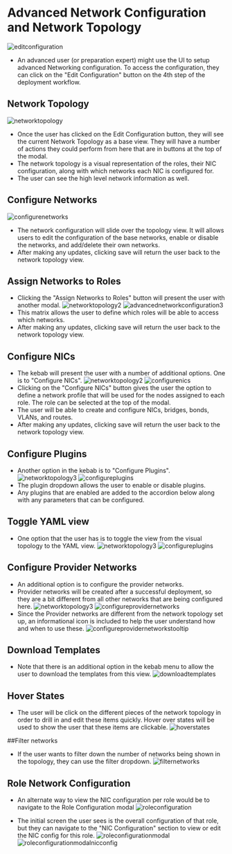 # Advanced Network Configuration and Network Topology
![editconfiguration](img/01-Network-Deployment_Plan.png)
- An advanced user (or preparation expert) might use the UI to setup advanced Networking configuration. To access the configuration, they can click on the "Edit Configuration" button on the 4th step of the deployment workflow.

## Network Topology
![networktopology](img/02-Network-Edit_Configuration_Modal.png)
- Once the user has clicked on the Edit Configuration button, they will see the current Network Topology as a base view. They will have a number of actions they could perform from here that are in buttons at the top of the modal.
- The network topology is a visual representation of the roles, their NIC configuration, along with which networks each NIC is configured for.
- The user can see the high level network information as well.

## Configure Networks
![configurenetworks](img/03-Network-Configure_Networks.png)
- The network configuration will slide over the topology view. It will allows users to edit the configuration of the base networks, enable or disable the networks, and add/delete their own networks.
- After making any updates, clicking save will return the user back to the network topology view.

## Assign Networks to Roles
- Clicking the "Assign Networks to Roles" button will present the user with another modal.
![networktopology2](img/04-Network-Edit_Configuration_Modal.png)
![advancednetworkconfiguration3](img/05-Network-Assign_Networks_to_Roles.png)
- This matrix allows the user to define which roles will be able to access which networks.
- After making any updates, clicking save will return the user back to the network topology view.

<!---
## Traffic Configuration
![advancednetworkconfiguration4](img/2017-8-17-TripleO-UI_Edge-Cases34.png)
- The traffic configuration section allows the user to configure which services will run on which subnets.

![advancednetworkconfiguration5](img/2017-8-17-TripleO-UI_Edge-Cases35.png)
- Since there are a number of services, this list can be expanded to show all services if needed.
- The user can also choose to add a subnet here if they wish.

![advancednetworkconfiguration6](img/2017-8-17-TripleO-UI_Edge-Cases36.png)

-->

## Configure NICs
- The kebab will present the user with a number of additional options. One is to "Configure NICs".
![networktopology2](img/06-Network-Edit_Configuration_Modal.png)
![configurenics](img/07-Network-Configure_NICs.png)
- Clicking on the "Configure NICs" button gives the user the option to define a network profile that will be used for the nodes assigned to each role. The role can be selected at the top of the modal.
- The user will be able to create and configure NICs, bridges, bonds, VLANs, and routes.
- After making any updates, clicking save will return the user back to the network topology view.

## Configure Plugins
- Another option in the kebab is to "Configure Plugins".
![networktopology3](img/08-Network-Edit_Configuration_Modal.png)
![configureplugins](img/09-Network-Configure_Plugins.png)
- The plugin dropdown allows the user to enable or disable plugins.
- Any plugins that are enabled are added to the accordion below along with any parameters that can be configured.

## Toggle YAML view
- One option that the user has is to toggle the view from the visual topology to the YAML view.
![networktopology3](img/10-Toggle_YAML_View.png)
![configureplugins](img/11-YAML_View.png)

## Configure Provider Networks
- An additional option is to configure the provider networks.
- Provider networks will be created after a successful deployment, so they are a bit different from all other networks that are being configured here.
![networktopology3](img/12-Network-Edit_Configuration_Modal.png)
![configureprovidernetworks](img/13-Configure_Provider_Networks.png)
- Since the Provider networks are different from the network topology set up, an informational icon is included to help the user understand how and when to use these.
![configureprovidernetworkstooltip](img/14-Configure_Provider_Networks_Tooltip.png)

## Download Templates
- Note that there is an additional option in the kebab menu to allow the user to download the templates from this view.
![downloadtemplates](img/15-Network-Download_Templates.png)

## Hover States
- The user will be click on the different pieces of the network topology in order to drill in and edit these items quickly. Hover over states will be used to show the user that these items are clickable.
![hoverstates](img/16-Network-Hover_States.png)

##Filter networks
- If the user wants to filter down the number of networks being shown in the topology, they can use the filter dropdown.
![filternetworks](img/17-Network-Filter_Networks.png)

## Role Network Configuration
- An alternate way to view the NIC configuration per role would be to navigate to the Role Configuration modal
![roleconfiguration](img/18-Network-Deployment_Plan-Roles-Configuration.png)

- The initial screen the user sees is the overall configuration of that role, but they can navigate to the "NIC Configuration" section to view or edit the NIC config for this role.
![roleconfigurationmodal](img/19-Network-Role-Configuration-Modal.png)
![roleconfigurationmodalnicconfig](img/20-Network-Role-Configuration-Modal-Configure_NICs.png)

<!---
- One additional feature in this modal is that the user can filter down the number of networks being shown to reduce the clutter in this view. The user can unselect any networks they want to hide from view.


## Specific Node Network Configuration
![nodenetworkconfiguration](img/2017-8-17-TripleO-UI_Edge-Cases41.png)
- The user has the option to configure a few network parameters specifically for each node.
- By clicking on the Nodes section of the UI, they are presented with a list of all nodes that have been registered.

![nodelistview](img/2017-8-17-TripleO-UI_Edge-Cases42.png)
- Within the nodes list view, the user can select a number of nodes and then select the Configure Interfaces option from the actions dropdown.

![configureinterfaces](img/2017-8-17-TripleO-UI_Edge-Cases43.png)
- This modal allows the user to configure the NICs, bonds, and VLANs for just these specified nodes.

![configureinterfaces2](img/2017-8-17-TripleO-UI_Edge-Cases44.png)
-->
